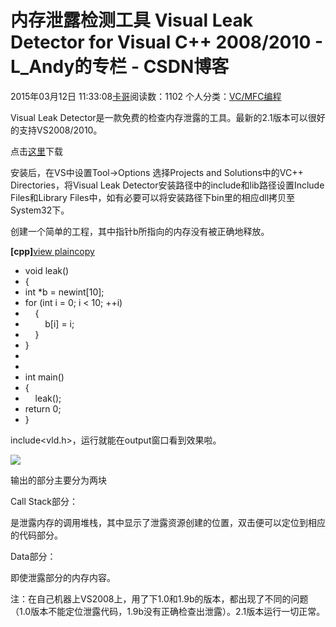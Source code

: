 # 内存泄露检测工具 Visual Leak Detector for Visual C++ 2008/2010 - L_Andy的专栏 - CSDN博客

2015年03月12日 11:33:08[卡哥](https://me.csdn.net/L_Andy)阅读数：1102
个人分类：[VC/MFC编程](https://blog.csdn.net/L_Andy/article/category/1099539)



Visual Leak Detector是一款免费的检查内存泄露的工具。最新的2.1版本可以很好的支持VS2008/2010。

点击[这里](http://visualstudiogallery.msdn.microsoft.com/7c40a5d8-dd35-4019-a2af-cb1403f5939c)下载

安装后，在VS中设置Tool->Options 选择Projects and Solutions中的VC++ Directories，将Visual Leak Detector安装路径中的include和lib路径设置Include Files和Library Files中，如有必要可以将安装路径下bin里的相应dll拷贝至System32下。

创建一个简单的工程，其中指针b所指向的内存没有被正确地释放。

**[cpp]**[view
 plain](http://blog.csdn.net/hunter8777/article/details/6330531#)[copy](http://blog.csdn.net/hunter8777/article/details/6330531#)

- void leak()  
- {  
- int *b = newint[10];  
- for (int i = 0; i < 10; ++i)  
-     {  
-         b[i] = i;  
-     }  
- }  
- 
- 
- int main()  
- {  
-     leak();   
- return 0;  
- }  

include<vld.h>，运行就能在output窗口看到效果啦。

![](http://hi.csdn.net/attachment/201104/18/0_1303093597RgCf.gif)

输出的部分主要分为两块

Call Stack部分：

是泄露内存的调用堆栈，其中显示了泄露资源创建的位置，双击便可以定位到相应的代码部分。

Data部分：

即使泄露部分的内存内容。

注：在自己机器上VS2008上，用了下1.0和1.9b的版本，都出现了不同的问题（1.0版本不能定位泄露代码，1.9b没有正确检查出泄露）。2.1版本运行一切正常。


